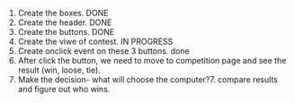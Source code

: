 1. Create the boxes. DONE
2. Create the header. DONE
3. Create the buttons. DONE
4. Create the viwe of contest. IN PROGRESS
5. Create onclick event on these 3 buttons. done
6. After click the button, we need to move to competition page and see the result (win, loose, tie).
7. Make the decision- what will choose the computer?7. compare results and figure out who wins.
